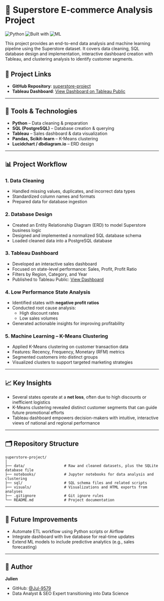# 🛒 Superstore E-commerce Analysis Project

![Python](https://img.shields.io/badge/python-3.10-blue)
![Built with](https://img.shields.io/badge/built%20with-Tableau-blueviolet)
![ML](https://img.shields.io/badge/ML-KMeans-green)

This project provides an end-to-end data analysis and machine learning pipeline using the Superstore dataset. It covers data cleaning, SQL database design and implementation, interactive dashboard creation with Tableau, and clustering analysis to identify customer segments.

## 🔗 Project Links

- **GitHub Repository**: [superstore-project](https://github.com/Jul-9579/superstore-project)
- **Tableau Dashboard**: [View Dashboard on Tableau Public](https://public.tableau.com/views/Superstore_17473836281720/MyDashboardnew?:language=de-DE&:sid=&:redirect=auth&:display_count=n&:origin=viz_share_link)

---

## 🧰 Tools & Technologies

- **Python** – Data cleaning & preparation
- **SQL (PostgreSQL)** – Database creation & querying
- **Tableau** – Sales dashboard & data visualization
- **Pandas, Scikit-learn** – K-Means clustering
- **Lucidchart / dbdiagram.io** – ERD design

---

## 📊 Project Workflow

### 1. **Data Cleaning**
- Handled missing values, duplicates, and incorrect data types
- Standardized column names and formats
- Prepared data for database ingestion

### 2. **Database Design**
- Created an Entity Relationship Diagram (ERD) to model Superstore business logic
- Designed and implemented a normalized SQL database schema
- Loaded cleaned data into a PostgreSQL database

### 3. **Tableau Dashboard**
- Developed an interactive sales dashboard
- Focused on state-level performance: Sales, Profit, Profit Ratio
- Filters by Region, Category, and Year
- Published to Tableau Public: [View Dashboard](https://public.tableau.com/views/Superstore_17473836281720/MyDashboardnew)

### 4. **Low Performance State Analysis**
- Identified states with **negative profit ratios**
- Conducted root cause analysis:
  - High discount rates
  - Low sales volumes
- Generated actionable insights for improving profitability

### 5. **Machine Learning – K-Means Clustering**
- Applied K-Means clustering on customer transaction data
- Features: Recency, Frequency, Monetary (RFM) metrics
- Segmented customers into distinct groups
- Visualized clusters to support targeted marketing strategies

---

## 📈 Key Insights

- Several states operate at a **net loss**, often due to high discounts or inefficient logistics
- K-Means clustering revealed distinct customer segments that can guide future promotional efforts
- Tableau dashboard empowers decision-makers with intuitive, interactive views of national and regional performance

---

## 🗂️ Repository Structure

```
superstore-project/
│
├── data/                  # Raw and cleaned datasets, plus the SQLite database file
├── notebooks/             # Jupyter notebooks for data analysis and clustering
├── sql/                   # SQL schema files and related scripts
├── visuals/               # Visualizations and HTML exports from analyses
├── .gitignore             # Git ignore rules
└── README.md              # Project documentation
```

---

## 🚀 Future Improvements

- Automate ETL workflow using Python scripts or Airflow
- Integrate dashboard with live database for real-time updates
- Extend ML models to include predictive analytics (e.g., sales forecasting)

---

## 👤 Author

**Julien**  
- GitHub: [@Jul-9579](https://github.com/Jul-9579)  
- Data Analyst & SEO Expert transitioning into Data Science  

